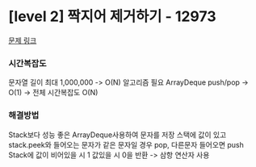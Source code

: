 # [level 2] 짝지어 제거하기 - 12973 

[문제 링크](https://school.programmers.co.kr/learn/courses/30/lessons/12973) 

### 시간복잡도
문자열 길이 최대 1,000,000 -> O(N) 알고리즘 필요
ArrayDeque push/pop -> O(1) -> 전체 시간복잡도 O(N)

### 해결방법
Stack보다 성능 좋은 ArrayDeque사용하여 문자를 저장
스택에 값이 있고 stack.peek와 들어오는 문자가 같은 문자일 경우 pop, 다른문자 들어오면 push
Stack에 값이 비어있을 시 1 값있을 시 0을 반환 -> 삼항 연산자 사용
